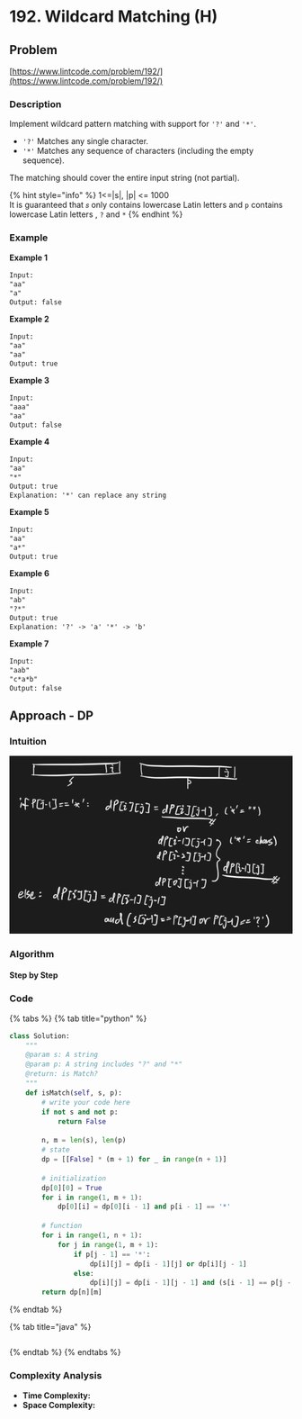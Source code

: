# 192. Wildcard Matching \(H\)

## Problem

[https://www.lintcode.com/problem/192/](https://www.lintcode.com/problem/192/)

### Description

Implement wildcard pattern matching with support for `'?'` and `'*'`.

* `'?'` Matches any single character.
* `'*'` Matches any sequence of characters \(including the empty sequence\).

The matching should cover the entire input string \(not partial\).

{% hint style="info" %}
1&lt;=\|s\|, \|p\| &lt;= 1000  
It is guaranteed that `𝑠` only contains lowercase Latin letters and `p` contains lowercase Latin letters , `?` and `*`
{% endhint %}

### Example

**Example 1**

```text
Input:
"aa"
"a"
Output: false
```

**Example 2**

```text
Input:
"aa"
"aa"
Output: true
```

**Example 3**

```text
Input:
"aaa"
"aa"
Output: false
```

**Example 4**

```text
Input:
"aa"
"*"
Output: true
Explanation: '*' can replace any string
```

**Example 5**

```text
Input:
"aa"
"a*"
Output: true
```

**Example 6**

```text
Input:
"ab"
"?*"
Output: true
Explanation: '?' -> 'a' '*' -> 'b'
```

**Example 7**

```text
Input:
"aab"
"c*a*b"
Output: false
```

## Approach - DP

### Intuition

![](../../.gitbook/assets/screen-shot-2021-04-06-at-10.12.48-pm.png)

### Algorithm

#### Step by Step

### Code

{% tabs %}
{% tab title="python" %}
```python
class Solution:
    """
    @param s: A string 
    @param p: A string includes "?" and "*"
    @return: is Match?
    """
    def isMatch(self, s, p):
        # write your code here
        if not s and not p:
            return False
        
        n, m = len(s), len(p)
        # state
        dp = [[False] * (m + 1) for _ in range(n + 1)]

        # initialization 
        dp[0][0] = True
        for i in range(1, m + 1):
            dp[0][i] = dp[0][i - 1] and p[i - 1] == '*'
        
        # function
        for i in range(1, n + 1):
            for j in range(1, m + 1):
                if p[j - 1] == '*':
                    dp[i][j] = dp[i - 1][j] or dp[i][j - 1]
                else:
                    dp[i][j] = dp[i - 1][j - 1] and (s[i - 1] == p[j - 1] or p[j - 1] == '?')
        return dp[n][m]

```
{% endtab %}

{% tab title="java" %}
```

```
{% endtab %}
{% endtabs %}

### Complexity Analysis

* **Time Complexity:**
* **Space Complexity:**

